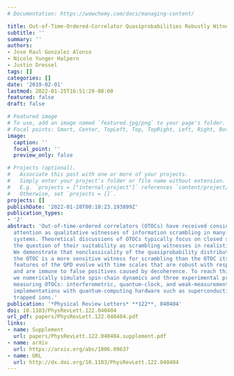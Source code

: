 ```yaml
---
# Documentation: https://wowchemy.com/docs/managing-content/

title: Out-of-Time-Ordered-Correlator Quasiprobabilities Robustly Witness Scrambling
subtitle: ''
summary: ''
authors:
- Jose Raul Gonzalez Alonso
- Nicole Yunger Halpern
- Justin Dressel
tags: []
categories: []
date: '2019-02-01'
lastmod: 2022-01-25T16:51:29-08:00
featured: false
draft: false

# Featured image
# To use, add an image named `featured.jpg/png` to your page's folder.
# Focal points: Smart, Center, TopLeft, Top, TopRight, Left, Right, BottomLeft, Bottom, BottomRight.
image:
  caption: ''
  focal_point: ''
  preview_only: false

# Projects (optional).
#   Associate this post with one or more of your projects.
#   Simply enter your project's folder or file name without extension.
#   E.g. `projects = ["internal-project"]` references `content/project/deep-learning/index.md`.
#   Otherwise, set `projects = []`.
projects: []
publishDate: '2022-01-28T00:18:23.193899Z'
publication_types:
- '2'
abstract: 'Out-of-time-ordered correlators (OTOCs) have received considerable recent
  attention as qualitative witnesses of information scrambling in many-body quantum
  systems. Theoretical discussions of OTOCs typically focus on closed systems, raising
  the question of their suitability as scrambling witnesses in realistic open systems.
  We demonstrate that nonclassicality of the quasiprobability distribution (QPD) behind
  the OTOC is a more sensitive witness for scrambling than the OTOC itself. Nonclassical
  features of the QPD evolve with time scales that are robust with respect to decoherence
  and are immune to false positives caused by decoherence. To reach this conclusion,
  we numerically simulate spin-chain dynamics and three experimental protocols for
  measuring OTOCs: interferometric, quantum-clock, and weak-measurement. We target
  implementations with quantum-computing hardware such as superconducting qubits or
  trapped ions.'
publication: '*Physical Review Letters* **122**, 040404'
doi: 10.1103/PhysRevLett.122.040404
url_pdf: papers/PhysRevLett.122.040404.pdf
links:
- name: Supplement
  url: papers/PhysRevLett.122.040404.supplement.pdf
- name: arXiv
  url: https://arxiv.org/abs/1806.09637
- name: URL
  url: http://dx.doi.org/10.1103/PhysRevLett.122.040404
---
```

